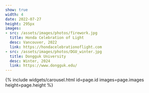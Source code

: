 ```yaml
---
show: true
width: 4
date: 2022-07-27
height: 295px
images:
- src: /assets/images/photos/firework.jpg
  title: Honda Celebration of Light
  desc: Vancouver, 2022
  link: https://hondacelebrationoflight.com
- src: /assets/images/photos/DGU_winter.jpg
  title: Dongguk University
  desc: Winter, 2024
  link: https://www.dongguk.edu/
---
```


{% include widgets/carousel.html id=page.id images=page.images height=page.height %}
